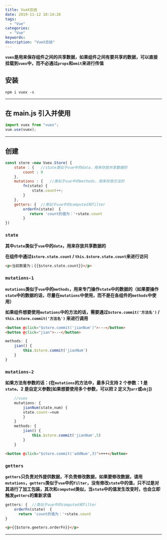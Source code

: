 ```yaml
---
title: VueX总结
date: 2019-11-12 18:14:26
tags:
  - "Vue"
categories:
  - "Vue"
keywords:
description: "VueX总结"
---
```


**`vuex`是用来保存组件之间的共享数据，如果组件之间有要共享的数据，可以直接挂载到`vuex`中，而不必通过`props`和`emit`来进行传值**

## 安装

`npm i vuex -s`

---

## 在 main.js 引入并使用

```js
import vuex from "vuex";
vue.use(vuex);
```

---

## 创建

```js
const store =new Vuex.Store( {
    state : {   //state类似于vue中的data，用来存放共享数据的
        count : 0
    },
    mutations : {   //类似于vue中的methods，用来存放方法的
        fn(state) {
            state.count++;
        }
    },
    getters: {  //类似于vue中的computed和filter
        orderFn(state)  {
           return 'count的值为：'+state.count
        }
})
```
### `state`
**其中`state`类似于`vue`中的`data`，用来存放共享数据的**

**在组件中通过`$store.state.count` / `this.$store.state.count`来进行访问**

```html
<p>当前数量为；{{$store.state.count}}</p>
```
### `mutations-1`

**`mutations`类似于`vue`中的`methods`，用来专门操作`state`中的数据的（如果要操作`state`中的数据的话，尽量在`mutations`中使用，而不是在各组件的`methods`中使用）**

**如果组件想要使用`mutations`中的方法的话，需要通过`$store.commit('方法名')` / `this.$store.commit('方法名')` 来进行调用**

```html
<button @click="$store.commit('jianNum')">---</button>
<button @click="jian">---</button>
```
```js
methods: {
    jian() {
        this.$store.commit('jianNum')
    }
}
```
### `mutations-2`

**如果方法有参数的话：(在`mutations`的方法中，最多只支持 2 个参数：1 是`state`、2 是自定义参数[如果想要使用多个参数，可以把 2 定义为`arr`或`obj`])**

```js
    //vuex
    mutations: {
        jianNum(state,num) {
        state.count-=num
        }
    }
    methods: {
        jian() {
            this.$store.commit('jianNum',5)
        }
    }
```
```html
<button @click="$store.commit('addNum',3)">+++</button>
```

### `getters`
**`getters`只负责对外提供数据，不负责修改数据，如果要修改数据，请用`mutations`，`getters`类似于`vue`中的`filter`，没有修改`state`中的值，只不过是对其进行了加工包装，其次和`computed`类似，当`state`中的值发生改变时，也会立即触发`getters`的重新求值**

```js
getters: {  //类似于vue中的computed和filter
    orderFn(state)  {
      return 'count的值为：'+state.count
}
```

```html
<p>{{$store.geeters.orderFn}}</p>
```
---
